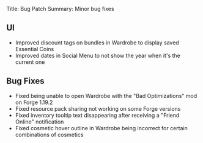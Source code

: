 Title: Bug Patch
Summary: Minor bug fixes

## UI
- Improved discount tags on bundles in Wardrobe to display saved Essential Coins
- Improved dates in Social Menu to not show the year when it's the current one

## Bug Fixes
- Fixed being unable to open Wardrobe with the "Bad Optimizations" mod on Forge 1.19.2
- Fixed resource pack sharing not working on some Forge versions
- Fixed inventory tooltip text disappearing after receiving a "Friend Online" notification
- Fixed cosmetic hover outline in Wardrobe being incorrect for certain combinations of cosmetics
